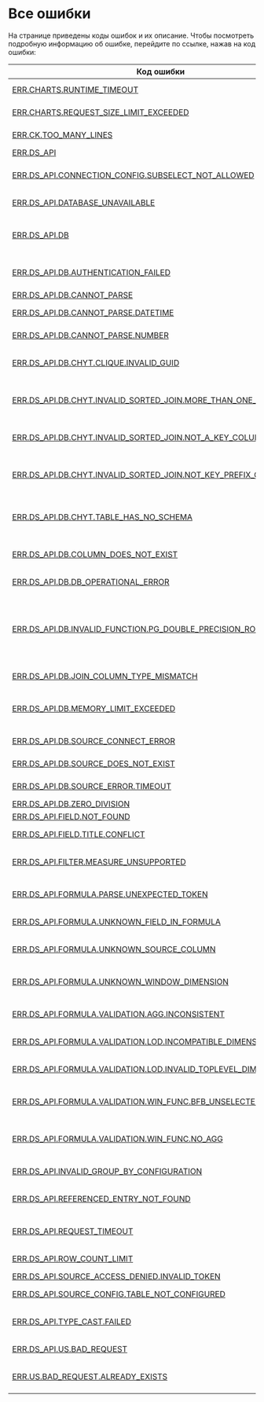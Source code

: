 # Все ошибки

На странице приведены коды ошибок и их описание.
Чтобы посмотреть подробную информацию об ошибке, перейдите по ссылке, нажав на код ошибки:

Код ошибки | Описание |
----- | ----- |
[ERR.CHARTS.RUNTIME_TIMEOUT](ERR-CHARTS-RUNTIME_TIMEOUT.md) | Response processing timeout |
[ERR.CHARTS.REQUEST_SIZE_LIMIT_EXCEEDED](ERR-CHARTS-REQUEST_SIZE_LIMIT_EXCEEDED.md) | Request size limit exceeded |
[ERR.CK.TOO_MANY_LINES](ERR-CK_TOO_MANY_LINES.md) | Too many series on the chart |
[ERR.DS_API](ERR-DS_API.md) | Internal server error |
[ERR.DS_API.CONNECTION_CONFIG.SUBSELECT_NOT_ALLOWED](ERR-DS_API-CONNECTION_CONFIG-SUBSELECT_NOT_ALLOWED.md) | Subquery source is disallowed in the connection settings |
[ERR.DS_API.DATABASE_UNAVAILABLE](ERR-DS_API-DATABASE_UNAVAILABLE.md) | Data source is unavailable |
[ERR.DS_API.DB](ERR-DS_API-DB.md) | Ошибка выполнения запроса в источнике данных |
[ERR.DS_API.DB.AUTHENTICATION_FAILED](ERR-DS_API-DB-AUTHENTICATION_FAILED.md) | Database authentication failed |
[ERR.DS_API.DB.CANNOT_PARSE](ERR-DS_API-DB-CANNOT_PARSE.md) | Cannot parse |
[ERR.DS_API.DB.CANNOT_PARSE.DATETIME](ERR-DS_API-DB-CANNOT_PARSE-DATETIME.md) | Cannot parse datetime |
[ERR.DS_API.DB.CANNOT_PARSE.NUMBER](ERR-DS_API-DB-CANNOT_PARSE-NUMBER.md) | Cannot parse number |
[ERR.DS_API.DB.CHYT.CLIQUE.INVALID_GUID](ERR-DS_API-DB-CHYT-CLIQUE-INVALID_GUID.md) | Не удалось распарсить название клики |
[ERR.DS_API.DB.CHYT.INVALID_SORTED_JOIN.MORE_THAN_ONE_TABLE](ERR-DS_API-DB-CHYT-INVALID_SORTED_JOIN-MORE_THAN_ONE_TABLE.md) | Cannot join a concatenation of tables with another table |
[ERR.DS_API.DB.CHYT.INVALID_SORTED_JOIN.NOT_A_KEY_COLUMN](ERR-DS_API-DB-CHYT-INVALID_SORTED_JOIN-NOT_A_KEY_COLUMN.md) | Column used in join expression is not a key column |
[ERR.DS_API.DB.CHYT.INVALID_SORTED_JOIN.NOT_KEY_PREFIX_COLUMN](ERR-DS_API-DB-CHYT-INVALID_SORTED_JOIN-NOT_KEY_PREFIX_COLUMN.md) | Joined columns should form prefix of joined table key columns |
[ERR.DS_API.DB.CHYT.TABLE_HAS_NO_SCHEMA](ERR-DS_API-DB-CHYT-TABLE_HAS_NO_SCHEMA.md) | YT table has no schema. Only schematized tables are supported |
[ERR.DS_API.DB.COLUMN_DOES_NOT_EXIST](ERR-DS_API-DB-COLUMN_DOES_NOT_EXIST.md) | Requested database column does not exist |
[ERR.DS_API.DB.DB_OPERATIONAL_ERROR](ERR-DS_API-DB-DB_OPERATIONAL_ERROR.md) | Ошибка на стороне БД |
[ERR.DS_API.DB.INVALID_FUNCTION.PG_DOUBLE_PRECISION_ROUND](ERR-DS_API-DB-INVALID_FUNCTION-PG_DOUBLE_PRECISION_ROUND.md) | ROUND with precision parameter is not supported for double precision data type in PostgreSQL
[ERR.DS_API.DB.JOIN_COLUMN_TYPE_MISMATCH](ERR-DS_API-DB-JOIN_COLUMN_TYPE_MISMATCH.md) | Columns in JOIN have different types |
[ERR.DS_API.DB.MEMORY_LIMIT_EXCEEDED](ERR-DS_API-DB-MEMORY_LIMIT_EXCEEDED.md) | Memory limit has been exceeded during query execution |
[ERR.DS_API.DB.SOURCE_CONNECT_ERROR](ERR-DS_API-DB-SOURCE_CONNECT_ERROR.md) | Data source refused connection |
[ERR.DS_API.DB.SOURCE_DOES_NOT_EXIST](ERR-DS_API-DB-SOURCE_DOES_NOT_EXIST.md) | Data source (table) does not exist |
[ERR.DS_API.DB.SOURCE_ERROR.TIMEOUT](ERR-DS_API-DB-SOURCE_ERROR-TIMEOUT.md) | Data source timed out |
[ERR.DS_API.DB.ZERO_DIVISION](ERR-DS_API-DB-ZERO_DIVISION.md) | Division by zero |
[ERR.DS_API.FIELD.NOT_FOUND](ERR-DS_API-FIELD-NOT_FOUND.md) | Unknown field |
[ERR.DS_API.FIELD.TITLE.CONFLICT](ERR-DS_API-FIELD-TITLE-CONFLICT.md) | Field title conflicts with another field |
[ERR.DS_API.FILTER.MEASURE_UNSUPPORTED](ERR-DS_API-FILTER-MEASURE_UNSUPPORTED.md) | Measure filter is unsupported for this type of query |
[ERR.DS_API.FORMULA.PARSE.UNEXPECTED_TOKEN](ERR-DS_API-FORMULA-PARSE-UNEXPECTED_TOKEN.md) | Ошибка в синтаксисе формулы |
[ERR.DS_API.FORMULA.UNKNOWN_FIELD_IN_FORMULA](ERR-DS_API-FORMULA-UNKNOWN_FIELD_IN_FORMULA.md) | Unknown field found in formula |
[ERR.DS_API.FORMULA.UNKNOWN_SOURCE_COLUMN](ERR-DS_API-FORMULA-UNKNOWN_SOURCE_COLUMN.md) | Unknown referenced source column |
[ERR.DS_API.FORMULA.UNKNOWN_WINDOW_DIMENSION](ERR-DS_API-FORMULA-UNKNOWN_WINDOW_DIMENSION.md) | Unknown dimension for window |
[ERR.DS_API.FORMULA.VALIDATION.AGG.INCONSISTENT](ERR-DS_API-FORMULA-VALIDATION-AGG-INCONSISTENT.md) | Inconsistent aggregation among operands |
[ERR.DS_API.FORMULA.VALIDATION.LOD.INCOMPATIBLE_DIMENSIONS](ERR-DS_API-FORMULA-VALIDATION-LOD-INCOMPATIBLE_DIMENSIONS.md) | Incompatible dimensions |
[ERR.DS_API.FORMULA.VALIDATION.LOD.INVALID_TOPLEVEL_DIMENSIONS](ERR-DS_API-FORMULA-VALIDATION-LOD-INVALID_TOPLEVEL_DIMENSIONS.md) | Invalid top-level LOD dimension found in expression |
[ERR.DS_API.FORMULA.VALIDATION.WIN_FUNC.BFB_UNSELECTED_DIMENSION](ERR-DS_API-FORMULA-VALIDATION-WIN_FUNC-BFB_UNSELECTED_DIMENSION.md) | Window function has unselected dimension |
[ERR.DS_API.FORMULA.VALIDATION.WIN_FUNC.NO_AGG](ERR-DS_API-FORMULA-VALIDATION-WIN_FUNC-NO_AGG.md) | Window function has no aggregated expressions among its arguments |
[ERR.DS_API.INVALID_GROUP_BY_CONFIGURATION](ERR-DS_API-INVALID_GROUP_BY_CONFIGURATION.md) | Invalid grouping configuration |
[ERR.DS_API.REFERENCED_ENTRY_NOT_FOUND](ERR-DS_API-REFERENCED_ENTRY_NOT_FOUND.md) | Обращение к несуществующему объекту |
[ERR.DS_API.REQUEST_TIMEOUT](ERR-DS_API-REQUEST_TIMEOUT.md) | Backend app request timeout exceeded |
[ERR.DS_API.ROW_COUNT_LIMIT](ERR-DS_API-ROW_COUNT_LIMIT.md) | Received too many result data rows |
[ERR.DS_API.SOURCE_ACCESS_DENIED.INVALID_TOKEN](ERR-DS_API-SOURCE_ACCESS_DENIED-INVALID_TOKEN.md) | Invalid user token |
[ERR.DS_API.SOURCE_CONFIG.TABLE_NOT_CONFIGURED](ERR-DS_API-SOURCE_CONFIG-TABLE_NOT_CONFIGURED.md) | Table is not ready yet |
[ERR.DS_API.TYPE_CAST.FAILED](ERR-DS_API-TYPE_CAST-FAILED.md) | Ошибка преобразования типа данных |
[ERR.DS_API.US.BAD_REQUEST](ERR-DS_API-US-BAD_REQUEST.md) | Ошибка в запросе к объекту |
[ERR.US.BAD_REQUEST.ALREADY_EXISTS](ERR-US-BAD_REQUEST-ALREADY_EXISTS.md) | Не удалось создать <тип_объекта> |
